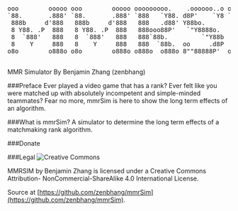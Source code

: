 <pre>
ooo        ooooo ooo        ooooo ooooooooo.    .oooooo..o ooooo ooo        ooooo 
`88.       .888' `88.       .888' `888   `Y88. d8P'    `Y8 `888'  88.       .888' 
 888b     d'888   888b     d'888   888   .d88' Y88bo.       888   888b     d'888  
 8 Y88. .P  888   8 Y88. .P  888   888ooo88P'   `"Y8888o.   888   8 Y88. .P  888  
 8  `888'   888   8  `888'   888   888`88b.         `"Y88b  888   8  `888'   888  
 8    Y     888   8    Y     888   888  `88b.  oo     .d8P  888   8    Y     888  
o8o        o888o o8o        o888o o888o  o888o 8""88888P'  o888o o8o        o888o 
                                                                 
</pre>
MMR Simulator By Benjamin Zhang (zenbhang)

###Preface
Ever played a video game that has a rank? Ever felt like you were matched up with absolutely incompetent and simple-minded teammates? Fear no more, mmrSim is here to show the long term effects of an algorithm.

###What is mmrSim?
A simulator to determine the long term effects of a matchmaking rank algorithm.

###Donate
<script id='fbo0wog'>(function(i){var f,s=document.getElementById(i);f=document.createElement('iframe');f.src='//api.flattr.com/button/view/?uid=zenbhang&url='+encodeURIComponent(document.URL);f.title='Flattr';f.height=62;f.width=55;f.style.borderWidth=0;s.parentNode.insertBefore(f,s);})('fbo0wog');</script>


###Legal
![Creative Commons](https://licensebuttons.net/l/by-nc-sa/4.0/88x31.png)

MMRSIM by Benjamin Zhang is licensed under a Creative Commons Attribution-
NonCommercial-ShareAlike 4.0 International License.

Source at [https://github.com/zenbhang/mmrSim](https://github.com/zenbhang/mmrSim).

